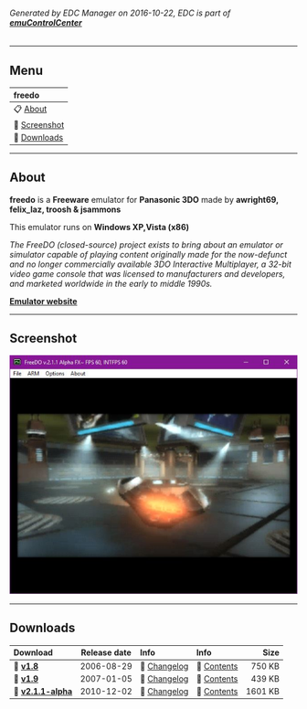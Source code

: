 ###### Generated by EDC Manager on 2016-10-22, EDC is part of [**emuControlCenter**](https://github.com/PhoenixInteractiveNL/emuControlCenter/wiki)
***
## Menu
| **freedo** |
|:---------|
| :clipboard: [About](#about) |
| :sunrise: [Screenshot](#screenshot) |
| :floppy_disk: [Downloads](#downloads) |
***
## About
**freedo** is a **Freeware** emulator for **Panasonic 3DO** made by **awright69, felix_laz, troosh & jsammons**

This emulator runs on **Windows XP,Vista (x86)**

_The FreeDO (closed-source) project exists to bring about an emulator or simulator capable of playing content originally made for the now-defunct and no longer commercially available 3DO Interactive Multiplayer, a 32-bit video game console that was licensed to manufacturers and developers, and marketed worldwide in the early to middle 1990s._

[**Emulator website**](http://freedo.org)
***
## Screenshot
![](https://raw.githubusercontent.com/PhoenixInteractiveNL/edc-masterhook/master/downloadhooks/freedo/freedo_screen.jpg)
***
## Downloads
| Download | Release date  | Info       | Info       | Size       |
|:---------|:-------------:|:-----------|:-----------|-----------:|
| :floppy_disk: [**v1.8**](https://github.com/PhoenixInteractiveNL/edc-repo0001/raw/master/freedo/1.8.7z) | 2006-08-29 | :page_facing_up: [Changelog](https://github.com/PhoenixInteractiveNL/edc-repo0001/blob/master/freedo/1.8_changelog.txt) | :mag_right: [Contents](https://github.com/PhoenixInteractiveNL/edc-repo0001/blob/master/freedo/1.8_contents.txt) | 750 KB |
| :floppy_disk: [**v1.9**](https://github.com/PhoenixInteractiveNL/edc-repo0001/raw/master/freedo/1.9.7z) | 2007-01-05 | :page_facing_up: [Changelog](https://github.com/PhoenixInteractiveNL/edc-repo0001/blob/master/freedo/1.9_changelog.txt) | :mag_right: [Contents](https://github.com/PhoenixInteractiveNL/edc-repo0001/blob/master/freedo/1.9_contents.txt) | 439 KB |
| :floppy_disk: [**v2.1.1-alpha**](https://github.com/PhoenixInteractiveNL/edc-repo0001/raw/master/freedo/2.1.1-alpha.7z) | 2010-12-02 | :page_facing_up: [Changelog](https://github.com/PhoenixInteractiveNL/edc-repo0001/blob/master/freedo/2.1.1-alpha_changelog.txt) | :mag_right: [Contents](https://github.com/PhoenixInteractiveNL/edc-repo0001/blob/master/freedo/2.1.1-alpha_contents.txt) | 1601 KB |
